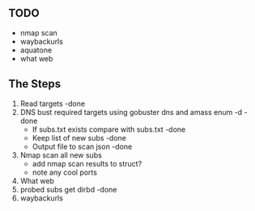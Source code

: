 ## TODO
* nmap scan
* waybackurls
* aquatone
* what web


## The Steps
1.  Read targets -done
2.  DNS bust required targets using gobuster dns and amass enum -d -done
    *   If subs.txt exists compare with subs.txt -done
    *   Keep list of new subs -done
    *   Output file to scan json -done
3.  Nmap scan all new subs
    *   add nmap scan results to struct?
    *   note any cool ports
5.  What web
5.  probed subs get dirbd -done
6.  waybackurls
    
